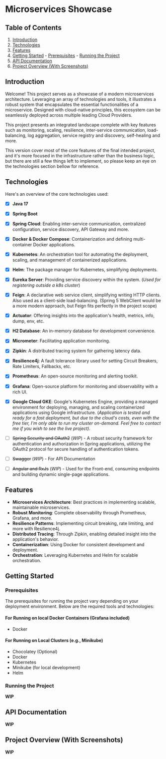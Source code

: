 # Microservices Showcase


## Table of Contents
  1. [Introduction](#introduction)
  2. [Technologies](#technologies) 
  3. [Features](#features) 
  4. [Getting Started](#getting-started) - [Prerequisites](#prerequisites) - [Running the Project](#running-the-project) 
  5. [ API Documentation](#api-documentation) 
  6. [Project Overview (With Screenshots)](#project-overview-with-screenshots)
## Introduction

Welcome! This project serves as a showcase of a modern microservices architecture. Leveraging an array of technologies and tools, it illustrates a robust system that encapsulates the essential functionalities of a microservice. Designed with cloud-native principles, this ecosystem can be seamlessly deployed across multiple leading Cloud Providers.

This project presents an integrated landscape complete with key features such as monitoring, scaling, resilience, inter-service communication, load-balancing, log aggregation, service registry and discovery, self-healing and more.

This version cover most of the core features of the final intended project, and it's more focused in the infrastructure rather than the business logic, but there are still a few things left to implement, so please keep an eye on the technologies section bellow for reference. 

## Technologies

Here's an overview of the core technologies used:

- [x] **Java 17**
- [x] **Spring Boot**
- [x] **Spring Cloud**: Enabling inter-service communication, centralized configuration, service discovery, API Gateway and more.
- [x] **Docker & Docker Compose**: Containerization and defining multi-container Docker applications.
- [x] **Kubernetes**: An orchestration tool for automating the deployment, scaling, and management of containerized applications.
- [x] **Helm**: The package manager for Kubernetes, simplifying deployments.
- [x] **Eureka Server**: Providing service discovery within the system. (*Used for registering outside a k8s cluster*)
- [x] **Feign**: A declarative web service client, simplifying writing HTTP clients. Also used as a client-side load-balancing. (Spring 5 WebClient would be a more modern approach, but Feign fits perfectly in the project scope)
- [x] **Actuator**: Offering insights into the application's health, metrics, info, dump, env, etc.
- [x] **H2 Database**: An in-memory database for development convenience.
- [x] **Micrometer**: Facilitating application monitoring.
- [x] **Zipkin**: A distributed tracing system for gathering latency data.
- [x] **Resilience4j**: A fault tolerance library used for setting Circuit Breakers, Rate Limiters, Fallbacks, etc.
- [x] **Prometheus**: An open-source monitoring and alerting toolkit.
- [x] **Grafana**: Open-source platform for monitoring and observability with a rich UI.
- [x] **Google Cloud GKE**: Google's Kubernetes Engine, providing a managed environment for deploying, managing, and scaling containerized applications using Google infrastructure. (*Application is tested and ready for a fast deployment, but due to the cloud's costs, even with the free tier, I'm only able to run my cluster on-demand. Feel free to contact me if you wish to see the live project).* 
- [ ] ~~Spring Security and OAuth2~~ (*WIP*) - A robust security framework for authentication and authorization in Spring applications, utilizing the OAuth2 protocol for secure handling of authentication tokens.
- [ ] ~~Swagger~~ (*WIP*) - For API Documentation
- [ ] ~~Angular and RxJs~~ (*WIP*) - Used for the Front-end, consuming endpoints and building dynamic single-page applications.



## Features

- **Microservices Architecture**: Best practices in implementing scalable, maintainable microservices.
- **Robust Monitoring**: Complete observability through Prometheus, Grafana, and more.
- **Resilience Patterns**: Implementing circuit breaking, rate limiting, and more with Resilience4j.
- **Distributed Tracing**: Through Zipkin, enabling detailed insight into the application's behavior.
- **Containerization**: Using Docker for consistent development and deployment.
- **Orchestration**: Leveraging Kubernetes and Helm for scalable orchestration.

## Getting Started

### Prerequisites
The prerequisites for running the project vary depending on your deployment environment. Below are the required tools and technologies:

#### For Running on local Docker Containers (Grafana included)
 
- Docker 
#### For Running on Local Clusters (e.g., Minikube)  
- Chocolatey (Optional) 
- Docker 
- Kubernetes 
- Minikube (for local development)
- Helm 


### Running the Project

**WIP**

## API Documentation

**WIP**



## Project Overview (With Screenshots)

**WIP**
